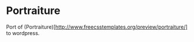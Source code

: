 Portraiture
====================

Port of (Portraiture)[http://www.freecsstemplates.org/preview/portraiture/] to wordpress.

